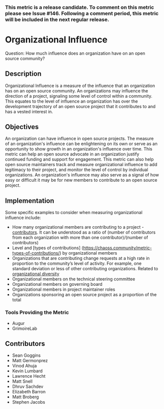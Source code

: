 ###  This metric is a release candidate. To comment on this metric please see Issue #146. Following a comment period, this metric will be included in the next regular release.

# Organizational Influence

Question: How much influence does an organization have on an open source community?


## Description

Organizational Influence is a measure of the influence that an organization has on an open source community. An organizations may influence the direction of a project, signaling some level of control within a community. This equates to the level of influence an organization has over the development trajectory of an open source project that it contributes to and has a vested interest in.


## Objectives

An organization can have influence in open source projects. The measure of an organization's influence can be enlightening on its own or serve as an opportunity to show growth in an organization's influence over time. This metric can help an open source advocate in an organization justify continued funding and support for engagement. This metric can also help open source maintainers track and measure organizational influence to add legitimacy to their project, and monitor the level of control by individual organizations. An organization's influence may also serve as a signal of how easy or difficult it may be for new members to contribute to an open source project. 


## Implementation

Some specific examples to consider when measuring organizational influence include: 

* How many organizational members are contributing to a project - [contributors](https://chaoss.community/metric-contributors/). It can be understood as a ratio of (number of contributors from each organization with more than one contributor)/(number of contributors)
* Level and [types of contributions]  (https://chaoss.community/metric-types-of-contributions/) by organizational members
* Organizations that are contributing change requests at a high rate in proportion to the community’s level of activity. For example, one standard deviation or less of other contributing organizations. Related to [organizational diversity](https://chaoss.community/metric-organizational-diversity/)
* Organizational members on the technical steering committee
* Organizational members on governing board
* Organizational members in project maintainer roles 
* Organizations sponsoring an open source project as a proportion of the total

### Tools Providing the Metric

* Augur
* GrimoireLab

## Contributors

* Sean Goggins
* Matt Germonprez
* Vinod Ahuja
* Kevin Lumbard 
* Lawrence Hecht
* Matt Snell
* Dhruv Sachdev
* Elizabeth Barron
* Matt Broberg
* Stephen Jacobs
